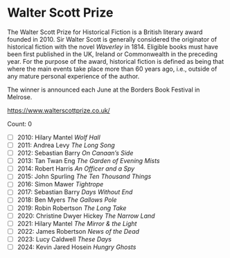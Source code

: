 # Walter Scott Prize

The Walter Scott Prize for Historical Fiction is a British literary award
founded in 2010. Sir Walter Scott is generally considered the originator of
historical fiction with the novel _Waverley_ in 1814. Eligible books must have
been first published in the UK, Ireland or Commonwealth in the preceding year.
For the purpose of the award, historical fiction is defined as being that
where the main events take place more than 60 years ago, i.e., outside of any
mature personal experience of the author.

The winner is announced each June at the Borders Book Festival in Melrose.

https://www.walterscottprize.co.uk/

Count: 0

- [ ] 2010: Hilary Mantel _Wolf Hall_
- [ ] 2011: Andrea Levy _The Long Song_
- [ ] 2012: Sebastian Barry _On Canaan’s Side_
- [ ] 2013: Tan Twan Eng _The Garden of Evening Mists_
- [ ] 2014: Robert Harris _An Officer and a Spy_
- [ ] 2015: John Spurling _The Ten Thousand Things_
- [ ] 2016: Simon Mawer _Tightrope_
- [ ] 2017: Sebastian Barry _Days Without End_
- [ ] 2018: Ben Myers _The Gallows Pole_
- [ ] 2019: Robin Robertson _The Long Take_
- [ ] 2020: Christine Dwyer Hickey _The Narrow Land_
- [ ] 2021: Hilary Mantel _The Mirror & the Light_
- [ ] 2022: James Robertson _News of the Dead_
- [ ] 2023: Lucy Caldwell _These Days_
- [ ] 2024: Kevin Jared Hosein _Hungry Ghosts_
